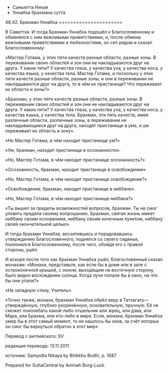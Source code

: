 









* Саньютта Никая
* Уннабха брахмана сутта


48\.42\. Брахман Уннабха
\=\=\=\=\=\=\=\=\=\=\=\=\=\=\=\=\=\=\=\=\=\=



В Саваттхи\. И тогда Брахман Уннабха подошёл к Благословенному и обменялся с ним вежливыми приветствиями, и, после обмена вежливыми приветствиями и любезностями, он сел рядом и сказал Благословенному:


«Мастер Готама, у этих пяти качеств разные области, разные зоны\. В переживании своих областей и зон они не накладываются друг на друга\. У каких пяти? У качества глаза, у качества уха, у качества носа, у качества языка, у качества тела\. Мастер Готама, и поскольку у этих пяти качеств разные области, разные зоны, и они в переживании не накладываются друг на друга, то в чём их пристанище? Что переживает их области и зоны?»


«Брахман, у этих пяти качеств разные области, разные зоны\. В переживании своих областей и зон они не накладываются друг на друга\. У каких пяти? У качества глаза, у качества уха, у качества носа, у качества языка, у качества тела\. Брахман, эти пять качеств, имея различные области, различные зоны, в переживании не накладывающиеся друг на друга, находят пристанище в уме, и ум переживает их область и зону»\.


«Но Мастер Готама, в чём находит пристанище ум?»


«Ум, брахман, находит пристанище в осознанности»\.


«Но, Мастер Готама, в чём находит пристанище осознанность?»


«Осознанность, брахман, находит пристанище в освобождении»


«Но, Мастер Готама, в чём находит пристанище освобождение?»


«Освобождение, брахман, находит пристанище в ниббане»\.


«Но, Мастер Готама, в чём находит пристанище ниббана?»


«Ты вышел за пределы возможностей вопросов, брахман\. Ты не смог уловить предела своему вопрошанию\. Брахман, святая жизнь имеет ниббану своим основанием, ниббану своим конечным пунктом, ниббану своей окончательной целью»\.


И тогда брахман Уннабха, восхитившись и порадовавшись утверждению Благословенного, поднялся со своего сиденья, поклонился Благословенному, после чего, обойдя его с правой стороны, ушёл\.


И вскоре после того как брахман Уннабха ушёл, Благословенный сказал монахам: «Монахи, представьте, как если бы в доме или в зале с остроконечной крышей, с окном, выходящим на восточную сторону, было видно восхождение солнца\. Когда лучи попали бы в окно, на что бы они упали?»


«На западную стену, Учитель»\.


«Точно также, монахи, брахман Уннабха обрёл веру в Татхагату—утверждённую, глубоко укоренённую, основательную, прочную\. Её не сможет поколебать какой\-либо отшельник или жрец, или дэва, или Мара, или Брахма, или кто\-либо в мире\. Если, монахи, брахман Уннабха умер бы в этот самый момент, то не нашлось бы оков, за счёт которых он смог бы вернуться обратно в этот мир»\.



Перевод с английского: SV


редакция перевода: 13\.11\.2011


источник: Samyutta Nikaya by Bhikkhu Bodhi, p\. 1687


Prepared for SuttaCentral by Aminah Borg\-Luck\.






